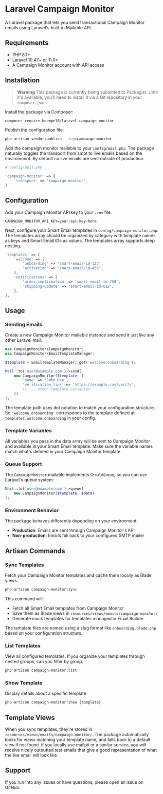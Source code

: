 # Laravel Campaign Monitor

A Laravel package that lets you send transactional Campaign Monitor emails using Laravel's built-in Mailable API. 

## Requirements

- PHP 8.1+
- Laravel 10.47+ or 11.0+
- A Campaign Monitor account with API access

## Installation

> **Warning**
> This package is currently being submitted to Packagist. Until it's available, you'll need to install it via a Git repository in your `composer.json`.

Install the package via Composer:

```bash
composer require bdempe18/laravel-campaign-monitor
```

Publish the configuration file:

```bash
php artisan vendor:publish --tag=campaign-monitor
```

Add the campaign monitor mailable to your `config/mail.php`. The package naturally toggles the transport from smpt to live emails based on the environment. By default no live emails are sent outside of production.

```php
# config/mail.php

'campaign-monitor' => [
    'transport' => 'campaign-monitor',
]
```

## Configuration

Add your Campaign Monitor API key to your `.env` file:

```env
CAMPAIGN_MONITOR_API_KEY=your-api-key-here
```

Next, configure your Smart Email templates in `config/campaign-monitor.php`. The templates array should be organized by category with template names as keys and Smart Email IDs as values. The templates array supports deep nesting.

```php
'templates' => [
    'welcome' => [
        'onboarding' => 'smart-email-id-123',
        'activation' => 'smart-email-id-456',
    ],
    'notifications' => [
        'order-confirmation' => 'smart-email-id-789',
        'shipping-update' => 'smart-email-id-012',
    ],
],
```

## Usage

### Sending Emails

Create a new Campaign Monitor mailable instance and send it just like any other Laravel mail:

```php
use CampaignMonitor\CampaignMonitor;
use CampaignMonitor\EmailTemplateManager;

$template = EmailTemplateManager::get('welcome.onboarding');

Mail::to('user@example.com')->send(
    new CampaignMonitor($template, [
        'name' => 'John Doe',
        'verification_link' => 'https://example.com/verify',
        // ... other template variables
    ])
);
```

The template path uses dot notation to match your configuration structure. So `'welcome.onboarding'` corresponds to the template defined at `templates.welcome.onboarding` in your config.

### Template Variables

All variables you pass in the data array will be sent to Campaign Monitor and available in your Smart Email template. Make sure the variable names match what's defined in your Campaign Monitor template.

### Queue Support

The `CampaignMonitor` mailable implements `ShouldQueue`, so you can use Laravel's queue system:

```php
Mail::to('user@example.com')->queue(
    new CampaignMonitor($template, $data)
);
```

### Environment Behavior

The package behaves differently depending on your environment:

- **Production**: Emails are sent through Campaign Monitor's API
- **Non-production**: Emails fall back to your configured SMTP mailer 

## Artisan Commands

### Sync Templates

Fetch your Campaign Monitor templates and cache them locally as Blade views:

```bash
php artisan campaign-monitor:sync
```

This command will:
- Fetch all Smart Email templates from Campaign Monitor
- Save them as Blade views in `resources/views/emails/campaign-monitor/`
- Generate mock templates for templates managed in Email Builder

The template files are named using a slug format like `onboarding.blade.php` based on your configuration structure.

### List Templates

View all configured templates. If you organize your templates through nested groups, can you filter by group.

```bash
php artisan campaign-monitor:list
```

### Show Template

Display details about a specific template:

```bash
php artisan campaign-monitor:show {template}
```

## Template Views

When you sync templates, they're stored in `resources/views/emails/campaign-monitor/`. The package automatically looks for views matching your template name, and falls back to a default view if not found. if you locally use mailpit or a similar service, you will receive nicely outputted test emails that give a good representation of what the live email will look like.

## Support

If you run into any issues or have questions, please open an issue on GitHub.
